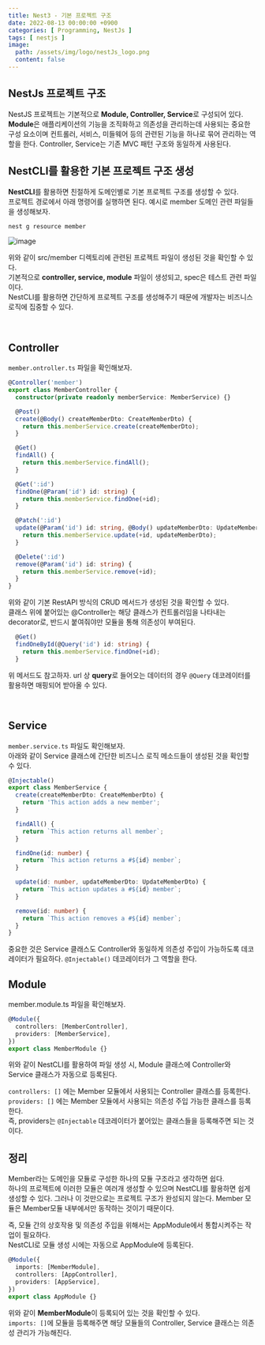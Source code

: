 ```yaml
---
title: Nest3 - 기본 프로젝트 구조
date: 2022-08-13 00:00:00 +0900
categories: [ Programming, NestJs ]
tags: [ nestjs ]
image:
  path: /assets/img/logo/nestJs_logo.png
  content: false
---
```


## NestJs 프로젝트 구조

NestJS 프로젝트는 기본적으로 **Module, Controller, Service**로 구성되어 있다.  
**Module**은 애플리케이션의 기능을 조직화하고 의존성을 관리하는데 사용되는 중요한 구성 요소이며 컨트롤러, 서비스, 미들웨어 등의 관련된 기능을 하나로 묶어 관리하는 역할을 한다.
Controller, Service는 기존 MVC 패턴 구조와 동일하게 사용된다.

## NestCLI를 활용한 기본 프로젝트 구조 생성

**NestCLI**를 활용하면 친절하게 도메인별로 기본 프로젝트 구조를 생성할 수 있다.   
프로젝트 경로에서 아래 명령어를 실행하면 된다. 예시로 member 도메인 관련 파일들을 생성해보자.

``` bash
nest g resource member
```

![image](https://github.com/youngkim90/youngkim90.github.io/assets/47030781/34105ecb-2649-46ef-88a9-3fc0b9f49eda)

위와 같이 src/member 디렉토리에 관련된 프로젝트 파일이 생성된 것을 확인할 수 있다.  
기본적으로 **controller, service, module** 파일이 생성되고, spec은 테스트 관련 파일이다.  
NestCLI를 활용하면 간단하게 프로젝트 구조를 생성해주기 때문에 개발자는 비즈니스 로직에 집중할 수 있다.

&nbsp;

## Controller

`member.ontroller.ts` 파일을 확인해보자.

``` typescript
@Controller('member')
export class MemberController {
  constructor(private readonly memberService: MemberService) {}

  @Post()
  create(@Body() createMemberDto: CreateMemberDto) {
    return this.memberService.create(createMemberDto);
  }

  @Get()
  findAll() {
    return this.memberService.findAll();
  }

  @Get(':id')
  findOne(@Param('id') id: string) {
    return this.memberService.findOne(+id);
  }

  @Patch(':id')
  update(@Param('id') id: string, @Body() updateMemberDto: UpdateMemberDto) {
    return this.memberService.update(+id, updateMemberDto);
  }

  @Delete(':id')
  remove(@Param('id') id: string) {
    return this.memberService.remove(+id);
  }
}
```

위와 같이 기본 RestAPI 방식의 CRUD 메서드가 생성된 것을 확인할 수 있다.  
클래스 위에 붙어있는 @Controller는 해당 클래스가 컨트롤러임을 나타내는 decorator로, 반드시 붙여줘야만 모듈을 통해 의존성이 부여된다.

``` typescript
  @Get()
  findOneById(@Query('id') id: string) {
    return this.memberService.findOne(+id);
  }
```

위 메서드도 참고하자. url 상 **query**로 들어오는 데이터의 경우 `@Query` 데코레이터를 활용하면 매핑되어 받아올 수 있다.

&nbsp;

## Service

`member.service.ts` 파일도 확인해보자.  
아래와 같이 Service 클래스에 간단한 비즈니스 로직 메소드들이 생성된 것을 확인할 수 있다.

``` typescript
@Injectable()
export class MemberService {
  create(createMemberDto: CreateMemberDto) {
    return 'This action adds a new member';
  }

  findAll() {
    return `This action returns all member`;
  }

  findOne(id: number) {
    return `This action returns a #${id} member`;
  }

  update(id: number, updateMemberDto: UpdateMemberDto) {
    return `This action updates a #${id} member`;
  }

  remove(id: number) {
    return `This action removes a #${id} member`;
  }
}
```

중요한 것은 Service 클래스도 Controller와 동일하게 의존성 주입이 가능하도록 데코레이터가 필요하다.
`@Injectable()` 데코레이터가 그 역할을 한다.

## Module

member.module.ts 파일을 확인해보자.

``` typescript
@Module({
  controllers: [MemberController],
  providers: [MemberService],
})
export class MemberModule {}
```

위와 같이 NestCLI를 활용하여 파일 생성 시, Module 클래스에 Controller와 Service 클래스가 자동으로 등록된다.

`controllers: []` 에는 Member 모듈에서 사용되는 Controller 클래스를 등록한다.  
`providers: []` 에는 Member 모듈에서 사용되는 의존성 주입 가능한 클래스를 등록한다.  
즉, providers는 `@Injectable` 데코레이터가 붙어있는 클래스들을 등록해주면 되는 것이다.

## 정리

Member라는 도메인을 모듈로 구성한 하나의 모듈 구조라고 생각하면 쉽다.  
하나의 프로젝트에 이러한 모듈은 여러개 생성할 수 있으며 NestCLI를 활용하면 쉽게 생성할 수 있다.
그러나 이 것만으로는 프로젝트 구조가 완성되지 않는다. Member 모듈은 Member모듈 내부에서만 동작하는 것이기 때문이다.

즉, 모듈 간의 상호작용 및 의존성 주입을 위해서는 AppModule에서 통합시켜주는 작업이 필요하다.  
NestCLI로 모듈 생성 시에는 자동으로 AppModule에 등록된다.

``` typescript
@Module({
  imports: [MemberModule],
  controllers: [AppController],
  providers: [AppService],
})
export class AppModule {}
```

위와 같이 **MemberModule**이 등록되어 있는 것을 확인할 수 있다.  
`imports: []`에 모듈을 등록해주면 해당 모듈들의 Controller, Service 클래스는 의존성 관리가 가능해진다.
